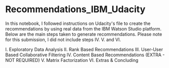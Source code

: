 # Recommendations_IBM_Udacity

In this notebook, I followed instructions on Udacity's file to create the recommendations by using real data from the IBM Watson Studio platform. Below are the main steps taken to generate recommendations. Please note for this submission, I did not include steps IV. V. and VI. 

I. Exploratory Data Analysis
II. Rank Based Recommendations
III. User-User Based Collaborative Filtering
IV. Content Based Recommendations (EXTRA - NOT REQUIRED)
V. Matrix Factorization
VI. Extras & Concluding

